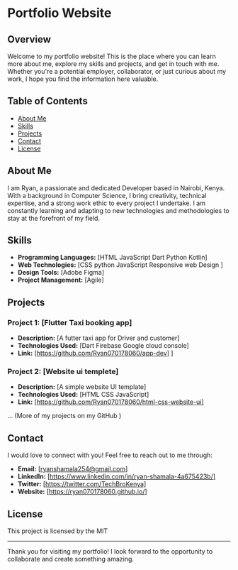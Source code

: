 # Portfolio Website

## Overview

Welcome to my portfolio website! This is the place where you can learn more about me, explore my skills and projects, and get in touch with me. Whether you're a potential employer, collaborator, or just curious about my work, I hope you find the information here valuable.

## Table of Contents

- [About Me](#about-me)
- [Skills](#skills)
- [Projects](#projects)
- [Contact](#contact)
- [License](#license)

## About Me

I am Ryan, a passionate and dedicated Developer based in Nairobi, Kenya. With a background in Computer Science, I bring creativity, technical expertise, and a strong work ethic to every project I undertake. I am constantly learning and adapting to new technologies and methodologies to stay at the forefront of my field.

## Skills

- **Programming Languages:** [HTML JavaScript Dart Python Kotlin]
- **Web Technologies:** [CSS python JavaScript Responsive web Design ]
- **Design Tools:** [Adobe Figma]
- **Project Management:** [Agile]

## Projects

### Project 1: [Flutter Taxi booking app]

- **Description:** [A futter taxi app for Driver and customer]
- **Technologies Used:** [Dart Firebase Google cloud console]
- **Link:** [https://github.com/Ryan070178060/app-dev]
]

### Project 2: [Website ui templete]

- **Description:** [A simple website UI template]
- **Technologies Used:** [HTML CSS JavaScript]
- **Link:** [https://github.com/Ryan070178060/html-css-website-ui]

... (More of my projects on my GitHub )

## Contact

I would love to connect with you! Feel free to reach out to me through:

- **Email:** [ryanshamala254@gmail.com]
- **LinkedIn:** [https://www.linkedin.com/in/ryan-shamala-4a675423b/]
- **Twitter:** [https://twitter.com/TechBroKenya]
- **Website:** [https://ryan070178060.github.io/]

## License
This project is licensed by the MIT

---

Thank you for visiting my portfolio! I look forward to the opportunity to collaborate and create something amazing.
